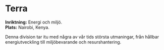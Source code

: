 # Terra

**Inriktning:** Energi och miljö.  
**Plats:** Nairobi, Kenya.  

Denna division tar itu med några av vår tids största utmaningar, från hållbar energiutveckling till miljöbevarande och resurshantering.

